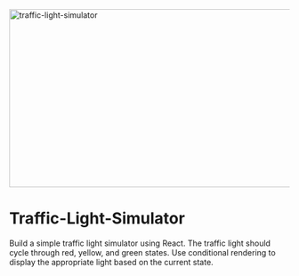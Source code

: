 <img src="https://socialify.git.ci/dlozilab/traffic-light-simulator/image?language=1&owner=1&name=1&stargazers=1&theme=Light" alt="traffic-light-simulator" width="640" height="320" />

# Traffic-Light-Simulator

Build a simple traffic light simulator using React. The traffic light should cycle through red, yellow, and green states. Use conditional rendering to display the appropriate light based on the current state.
